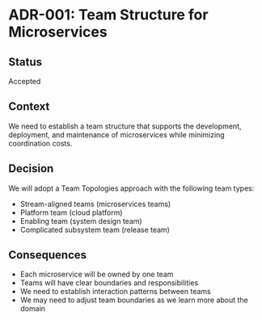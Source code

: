 # ADR-001: Team Structure for Microservices  

## Status  
Accepted  

## Context  
We need to establish a team structure that supports the development, deployment, and maintenance of microservices while minimizing coordination costs.  

## Decision  
We will adopt a Team Topologies approach with the following team types:  
- Stream-aligned teams (microservices teams)  
- Platform team (cloud platform)  
- Enabling team (system design team)  
- Complicated subsystem team (release team)  

## Consequences  
- Each microservice will be owned by one team  
- Teams will have clear boundaries and responsibilities  
- We need to establish interaction patterns between teams  
- We may need to adjust team boundaries as we learn more about the domain  
